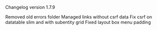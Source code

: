 Changelog version 1.7.9
 
Removed old errors folder
Managed links without csrf data
Fix csrf on datatable slim and with subentity grid
Fixed layout box menu padding
